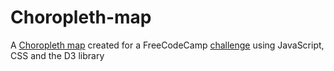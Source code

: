 # Choropleth-map
A [Choropleth map](https://detljh.github.io/choropleth-map/) created for a FreeCodeCamp [challenge](https://www.freecodecamp.org/learn/data-visualization/data-visualization-projects/visualize-data-with-a-choropleth-map) using JavaScript, CSS and the D3 library
